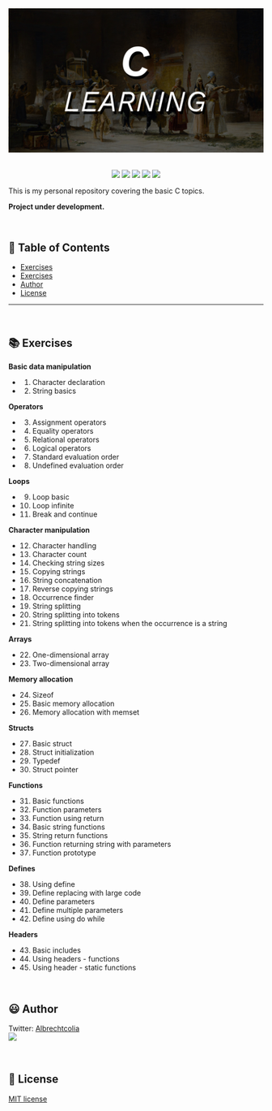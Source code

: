 
<div align='center'>

<img src="images/banner.jpg" >

</div>

<br>

<p align="center">
    <img src="https://badgen.net/badge/love level/10 of 10/purple" >
    <img src="https://img.shields.io/github/languages/count/c-learning/c-learning?color=%23f34b7d" >
    <img src="https://img.shields.io/github/directory-file-count/c-learning/c-learning" >
    <img src="https://img.shields.io/github/repo-size/c-learning/c-learning" >
    <img src="https://img.shields.io/github/license/c-learning/c-learning" >
</p>

This is my personal repository covering the basic C topics.

<b>Project under development.</b>

<br>

:bookmark_tabs: Table of Contents
-----
* [Exercises](#books-exercises)
* [Exercises](#books-exercises)
* [Author](#smiley-author)
* [License](#scroll-license)
-----

<br>

:books: Exercises
---

<b>Basic data manipulation</b>

- 01. Character declaration
- 02. String basics 

<b>Operators</b>
- 03. Assignment operators
- 04. Equality operators
- 05. Relational operators
- 06. Logical operators
- 07. Standard evaluation order
- 08. Undefined evaluation order

<b>Loops</b>
- 09. Loop basic
- 10. Loop infinite
- 11. Break and continue

<b>Character manipulation</b>
- 12. Character handling
- 13. Character count
- 14. Checking string sizes
- 15. Copying strings
- 16. String concatenation
- 17. Reverse copying strings
- 18. Occurrence finder
- 19. String splitting
- 20. String splitting into tokens
- 21. String splitting into tokens when the occurrence is a string

<b>Arrays</b>
- 22. One-dimensional array
- 23. Two-dimensional array

<b>Memory allocation</b>
- 24. Sizeof
- 25. Basic memory allocation
- 26. Memory allocation with memset

<b>Structs</b>
- 27. Basic struct
- 28. Struct initialization
- 29. Typedef
- 30. Struct pointer

<b>Functions</b>
- 31. Basic functions
- 32. Function parameters
- 33. Function using return
- 34. Basic string functions
- 35. String return functions
- 36. Function returning string with parameters
- 37. Function prototype

<b>Defines</b>
- 38. Using define
- 39. Define replacing with large code
- 40. Define parameters
- 41. Define multiple parameters
- 42. Define using do while

<b>Headers</b>
- 43. Basic includes
- 44. Using headers - functions
- 45. Using header - static functions

<br>

:smiley: Author
---

Twitter: [Albrechtcolia](https://twitter.com/albrechtcolia)<br>
<a href="https://github.com/albrechtcolia" ><img src="https://github.com/albrechtcolia.png?size=200" height="100" /></a>

<br>

:scroll: License
---

[MIT license](license)



